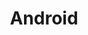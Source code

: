 ---
image: /assets/images/projects/android.png
title: Android
url: https://developer.android.com/
---